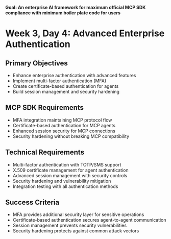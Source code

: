 **Goal: An enterprise AI framework for maximum official MCP SDK compliance with minimum boiler plate code for users**

# Week 3, Day 4: Advanced Enterprise Authentication

## Primary Objectives
- Enhance enterprise authentication with advanced features
- Implement multi-factor authentication (MFA)
- Create certificate-based authentication for agents
- Build session management and security hardening

## MCP SDK Requirements
- MFA integration maintaining MCP protocol flow
- Certificate-based authentication for MCP agents
- Enhanced session security for MCP connections
- Security hardening without breaking MCP compatibility

## Technical Requirements
- Multi-factor authentication with TOTP/SMS support
- X.509 certificate management for agent authentication
- Advanced session management with security controls
- Security hardening and vulnerability mitigation
- Integration testing with all authentication methods

## Success Criteria
- MFA provides additional security layer for sensitive operations
- Certificate-based authentication secures agent-to-agent communication
- Session management prevents security vulnerabilities
- Security hardening protects against common attack vectors